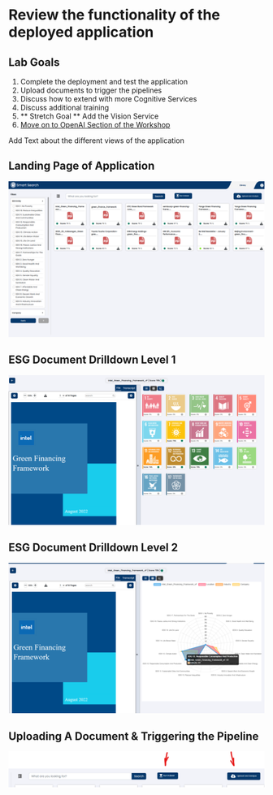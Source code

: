 # Review the functionality of the deployed application

## Lab Goals
1. Complete the deployment and test the application
2. Upload documents to trigger the pipelines
3. Discuss how to extend with more Cognitive Services
4. Discuss additional training
5.  ** Stretch Goal ** Add the Vision Service
6. [Move on to OpenAI Section of the Workshop](../documents/part_2.md)


Add Text about the different views of the application
## Landing Page of Application

![AppLandingPage](../images/module03/LandingPage.png)

## ESG Document Drilldown Level 1
![AppDrillDown](../images/module03/appdrilldown.png)

## ESG Document Drilldown Level 2
![AppDrillDown2](../images/module03/appdrilldown_02.png)

## Uploading A Document & Triggering the Pipeline
![UploadandTrigger](../images/module03/uploadandanalyze.png)
